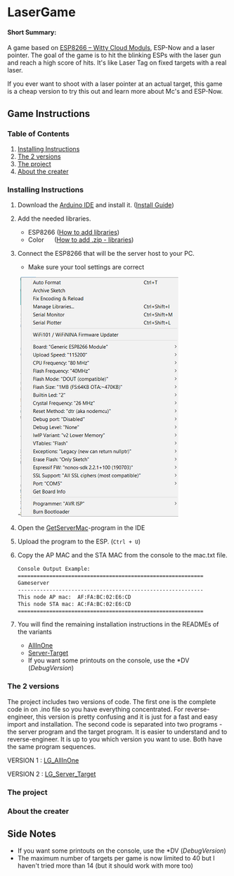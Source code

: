 # LaserGame
#### Short Summary:
A game based on [ESP8266 – Witty Cloud Moduls](https://www.ebay.de/itm/ESP8266-Serial-WIFI-Witty-Cloud-Development-Board-ESP-12F-Module-MINI-nodemcu/173615398063?_trkparms=aid%3D1110001%26algo%3DSPLICE.SIM%26ao%3D2%26asc%3D20160323102634%26meid%3D3aa4e928f3964fcbb2f8c6cbc12c2c0f%26pid%3D100623%26rk%3D2%26rkt%3D6%26sd%3D222081069541%26itm%3D173615398063%26pmt%3D0%26noa%3D1%26pg%3D2047675&_trksid=p2047675.c100623.m-1), ESP-Now and a laser pointer. The goal of the game is to hit the blinking ESPs with the laser gun and reach a high score of hits.
It's like Laser Tag on fixed targets with a real laser.

If you ever want to shoot with a laser pointer at an actual target, this game is a cheap version to try this out and learn more about Mc's and ESP-Now.


## Game Instructions

### Table of Contents

   1. [Installing Instructions](README.md#installing-instructions)
   2. [The 2 versions](README.md#the-2-versions)
   3. [The project](README.md#the-project)
   4. [About the creater](README.md#about-the-creater)

### Installing Instructions

1. Download the [Arduino IDE](https://www.arduino.cc/en/main/software) and install it. ([Install Guide](https://www.arduino.cc/en/Guide/HomePage))

2. Add the needed libraries. 

   - ESP8266 ([How to add libraries](https://randomnerdtutorials.com/how-to-install-esp8266-board-arduino-ide/))
   - Color   &nbsp; &nbsp; &nbsp;([How to add .zip - libraries](https://www.arduino.cc/en/Guide/Libraries))
   
3. Connect the ESP8266 that will be the server host to your PC.

   - Make sure your tool settings are correct
   
   -![Settings in Tools](../SecretFiles/Settings%20for%20Tools.png)

4. Open the [GetServerMac](../Installation/GetServerMac)-program in the IDE

5. Upload the program to the ESP. (`Ctrl + U`)

6. Copy the AP MAC and the STA MAC from the console to the mac.txt file.

   ```
   Console Output Example:
   ===========================================================
   Gameserver
   -----------------------------------------------------------
   This node AP mac:  AF:FA:BC:02:E6:CD
   This node STA mac: AC:FA:BC:02:E6:CD
   ===========================================================
   ```
   
  7. You will find the remaining installation instructions in the READMEs of the variants
  
      - [AllInOne](AllInOneREADME.md)     
      - [Server-Target](Server-TargetREADME.md)
      
      * If you want some printouts on the console, use the \*DV (_DebugVersion_)
      
      
 ### The 2 versions
 
 The project includes two versions of code. The first one is the complete code in on .ino file so you have everything concentrated. 
 For reverse-engineer, this version is pretty confusing and it is just for a fast and easy import and installation.
 The second code is separated into two programs - the server program and the target program. It is easier to understand and to reverse-engineer.
 It is up to you which version you want to use. Both have the same program sequences.
 
 VERSION 1 : [LG_AllInOne](../Game/LG_AllInOne)
 
 VERSION 2 : [LG_Server_Target](../Game/LG_Server_Target)
 
 ### The project
  
 ### About the creater
      

## Side Notes
* If you want some printouts on the console, use the \*DV (_DebugVersion_)
* The maximum number of targets per game is now limited to 40 but I haven't tried more than 14 (but it should work with more too) 


